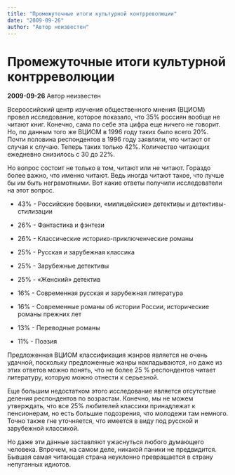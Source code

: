```yaml
---
title: "Промежуточные итоги культурной контрреволюции"
date: "2009-09-26"
author: "Автор неизвестен"
---
```


# Промежуточные итоги культурной контрреволюции

**2009-09-26** Автор неизвестен

Всероссийский центр изучения общественного мнения (ВЦИОМ) провел исследование, которое показало, что 35% россиян вообще не читают книг. Конечно, сама по себе эта цифра еще ничего не говорит. Но, по данным того же ВЦИОМ в 1996 году таких было всего 20%. Почти половина респондентов в 1996 году заявляли, что читают от случая к случаю. Теперь таких только 42%. Количество читающих ежедневно снизилось с 30 до 22%.

Но вопрос состоит не только в том, читают или не читают. Гораздо более важно, что именно читают. Ведь иногда читают такое, что лучше бы им быть неграмотными. Вот какие ответы получили исследователи на этот вопрос.

* 43% - Российские боевики, «милицейские» детективы и детективы-стилизации

* 26% - Фантастика и фэнтези

* 26% - Классические историко-приключенческие романы

* 25% - Русская и зарубежная классика

* 25% - Зарубежные детективы

* 25% - «Женский» детектив

* 16% - Современная русская и зарубежная литература

* 16% - Современные романы об истории России, исторические романы прежних лет

* 13% - Переводные романы

* 11% - Поэзия

Предложенная ВЦИОМ классификация жанров является не очень удачной, поскольку предложенные жанры накладываются, но даже из этих ответов можно понять, что не более 25 % респондентов читает литературу, которую можно отнести к серьезной.

Еще большим недостатком этого исследование является отсутствие деления респондентов по возрастам. Конечно, мы не можем утверждать, что все 25% любителей классики принадлежат к пенсионерам, но есть большие подозрения, что молодежи там немного. Точно также гне уточняется, что имеется в виду под русской и зарубежной классикой.

Но даже эти данные заставляют ужаснуться любого думающего человека. Впрочем, на самом деле, никакой паники не предвидится. Бывшая самая читающая страна неуклонно превращается в страну непуганных идиотов.